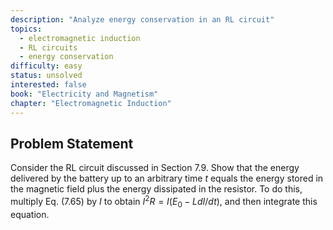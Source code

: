 ```yaml
---
description: "Analyze energy conservation in an RL circuit"
topics:
  - electromagnetic induction
  - RL circuits
  - energy conservation
difficulty: easy
status: unsolved
interested: false
book: "Electricity and Magnetism"
chapter: "Electromagnetic Induction"
---
```


## Problem Statement
Consider the RL circuit discussed in Section 7.9. Show that the energy delivered by the battery up to an arbitrary time $t$ equals the energy stored in the magnetic field plus the energy dissipated in the resistor. To do this, multiply Eq. (7.65) by $I$ to obtain $I^2R = I(E_0 - L dI/dt)$, and then integrate this equation.
